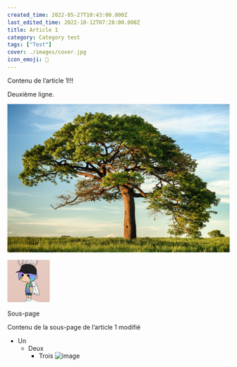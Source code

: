 ```yaml
---
created_time: 2022-05-27T10:43:00.000Z
last_edited_time: 2022-10-12T07:28:00.000Z
title: Article 1
category: Category test
tags: ["Test"]
cover: ./images/cover.jpg
icon_emoji: 👋
---
```

Contenu de l’article 1!!!

Deuxième ligne.

![image](./images/1036b6c0-b507-45c8-bb0b-661a8c50dbf5.jpg)

![feavy](./images/abff5fb8-2182-489a-a542-dc340e0cc9bc.png "feavy")

Sous-page

Contenu de la sous-page de l’article 1 modifié

  * Un
    * Deux
      * Trois
![image](https://s3.us-west-2.amazonaws.com/secure.notion-static.com/ed24384a-afc0-4bcc-9905-afee56a3e285/___neko_commission_for_dreamer2329____by_kurama_chan_db3ul57-fullview_%281%29.png?X-Amz-Algorithm=AWS4-HMAC-SHA256&X-Amz-Content-Sha256=UNSIGNED-PAYLOAD&X-Amz-Credential=AKIAT73L2G45EIPT3X45%2F20221012%2Fus-west-2%2Fs3%2Faws4_request&X-Amz-Date=20221012T073014Z&X-Amz-Expires=3600&X-Amz-Signature=6d8a9ebc9f57c65ed97a6bc3090cdd90e68c81fc11b92b7b2af00d1ca2dbb4dc&X-Amz-SignedHeaders=host&x-id=GetObject)



